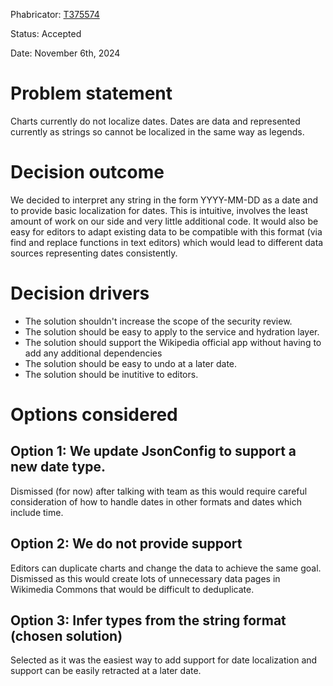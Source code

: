 Phabricator: [T375574](https://phabricator.wikimedia.org/T375574)

Status: Accepted

Date: November 6th, 2024

# Problem statement

Charts currently do not localize dates. Dates are data and represented currently as strings so cannot be localized in the same way as legends.

# Decision outcome

We decided to interpret any string in the form YYYY-MM-DD as a date and to provide basic localization for dates. This is intuitive, involves the least amount of work on our side and very little additional code. It would also be easy for editors to adapt existing data to be compatible with this format (via find and replace functions in text editors) which would lead to different data sources representing dates consistently.

# Decision drivers

* The solution shouldn't increase the scope of the security review.
* The solution should be easy to apply to the service and hydration layer.
* The solution should support the Wikipedia official app without having to add any additional dependencies
* The solution should be easy to undo at a later date.
* The solution should be inutitive to editors.

# Options considered

## Option 1: We update JsonConfig to support a new date type.

Dismissed (for now) after talking with team as this would require careful consideration of how to handle dates in other formats and dates which include time.

##  Option 2: We do not provide support

Editors can duplicate charts and change the data to achieve the same goal. Dismissed as this would create lots of unnecessary data pages in Wikimedia Commons that would be difficult to deduplicate.

## Option 3: Infer types from the string format (chosen solution)

Selected as it was the easiest way to add support for date localization and support can be easily retracted at a later date.
